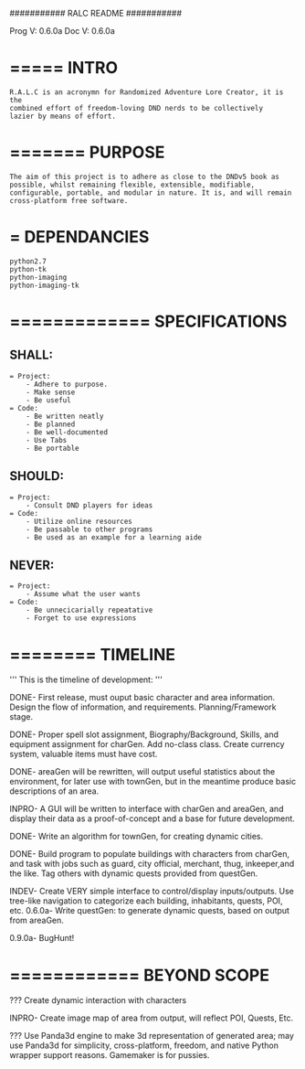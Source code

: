 ###########
RALC README
###########

Prog V: 0.6.0a
Doc  V: 0.6.0a

=====
INTRO
=====
	R.A.L.C is an acronymn for Randomized Adventure Lore Creator, it is the
	combined effort of freedom-loving DND nerds to be collectively
	lazier by means of effort.

=======
PURPOSE
=======
	The aim of this project is to adhere as close to the DNDv5 book as
	possible, whilst remaining flexible, extensible, modifiable,
	configurable, portable, and modular in nature. It is, and will remain
	cross-platform free software.

=
DEPENDANCIES
=
	python2.7
	python-tk
	python-imaging
	python-imaging-tk


=============
SPECIFICATIONS
=============
SHALL:
-----
	= Project:
		- Adhere to purpose.
		- Make sense
		- Be useful
	= Code:
		- Be written neatly
		- Be planned
		- Be well-documented
		- Use Tabs
		- Be portable

SHOULD:
-----
	= Project:
		- Consult DND players for ideas
	= Code:
		- Utilize online resources
		- Be passable to other programs
		- Be used as an example for a learning aide
NEVER:
-----
	= Project:
		- Assume what the user wants
	= Code:
		- Be unnecicarially repeatative
		- Forget to use expressions



========
TIMELINE
========
'''
This is the timeline of development:
'''

DONE- First release, must ouput basic character and area information.
		Design the flow of information, and requirements.
		Planning/Framework stage.

DONE- Proper spell slot assignment, Biography/Background, Skills, and
		equipment assignment for charGen. Add no-class class. Create
		currency system, valuable items must have cost.

DONE- areaGen will be rewritten, will output useful statistics about the
		environment, for later use with townGen, but in the meantime produce
		basic descriptions of an area.

INPRO- A GUI will be written to interface with charGen and areaGen, and
		display their data as a proof-of-concept and a base for future
		development.

DONE- Write an algorithm for townGen, for creating dynamic cities.


DONE- Build program to populate buildings with characters from charGen,
		and task with jobs such as guard, city official, merchant, thug,
		inkeeper,and the like. Tag others with dynamic quests provided
		from questGen.

INDEV- Create VERY simple interface to control/display inputs/outputs.
		Use tree-like navigation to categorize each building, inhabitants,
		quests, POI, etc.
0.6.0a- Write questGen: to generate dynamic quests, based on output from
		areaGen.


0.9.0a- BugHunt!

============
BEYOND SCOPE
============
??? Create dynamic interaction with characters

INPRO- Create image map of area from output, will reflect POI, Quests, Etc.

??? Use Panda3d engine to make 3d representation of generated area; may
	use Panda3d for simplicity, cross-platform, freedom, and native Python
	wrapper support reasons. Gamemaker is for pussies.
